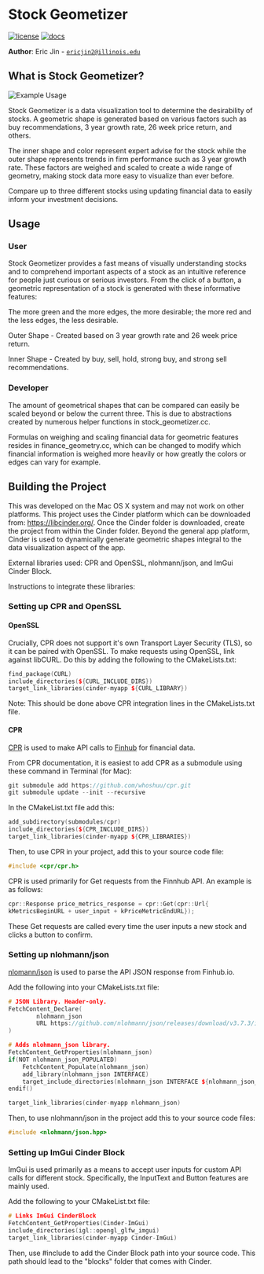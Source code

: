 # Stock Geometizer

[![license](https://img.shields.io/badge/license-MIT-green)](LICENSE)
[![docs](https://img.shields.io/badge/docs-yes-brightgreen)](docs/README.md)

**Author**: Eric Jin - [`ericjin2@illinois.edu`](mailto:ericjin2@illinois.edu)

## What is Stock Geometizer?

![Example Usage](file:///Users/ericjin/Desktop/cinder_0.9.2_mac/my-projects/final-project-EricJ19/resources/example_usage.png)

Stock Geometizer is a data visualization tool to determine the desirability of stocks. A geometric shape is generated
based on various factors such as buy recommendations, 3 year growth rate, 26 week price return, and others. 

The inner shape and color represent expert advise for the stock while the outer shape represents trends in firm 
performance such as 3 year growth rate. These factors are weighed and scaled to create a wide range of geometry, making
stock data more easy to visualize than ever before.

Compare up to three different stocks using updating financial data to easily inform your investment decisions.

## Usage

### User

Stock Geometizer provides a fast means of visually understanding stocks and to comprehend 
important aspects of a stock as an intuitive reference for people just curious or serious investors. 
From the click of a button, a geometric representation of a stock is 
generated with these informative features:

The more green and the more edges, the more desirable; the more red and 
the less edges, the less desirable. 

Outer Shape - Created based on 3 year growth rate and 26 week price return.

Inner Shape - Created by buy, sell, hold, strong buy, and strong sell recommendations.

### Developer

The amount of geometrical shapes that can be compared can easily be scaled beyond or below the current
three. This is due to abstractions created by numerous helper functions in stock_geometizer.cc.

Formulas on weighing and scaling financial data for geometric features resides in finance_geometry.cc, which
can be changed to modify which financial information is weighed more heavily or how greatly the colors or edges
can vary for example.  

## Building the Project

This was developed on the Mac OS X system and may not work on other platforms. This project uses the Cinder
platform which can be downloaded from: https://libcinder.org/. Once the Cinder folder is downloaded, create the project from
within the Cinder folder. Beyond the general app platform, Cinder is used to dynamically generate geometric 
shapes integral to the data visualization aspect of the app.

External libraries used: CPR and OpenSSL, nlohmann/json, and ImGui Cinder Block.

Instructions to integrate these libraries:

### Setting up CPR and OpenSSL

#### OpenSSL

Crucially, CPR does not support it's own Transport Layer Security (TLS), so it can be paired with OpenSSL.
To make requests using OpenSSL, link against libCURL. Do this by adding the following to the CMakeLists.txt:
```c++
find_package(CURL)
include_directories(${CURL_INCLUDE_DIRS})
target_link_libraries(cinder-myapp ${CURL_LIBRARY})
```
Note: This should be done above CPR integration lines in the CMakeLists.txt file.

#### CPR

[CPR](https://github.com/whoshuu/cpr) is used to make API calls to [Finhub](https://finnhub.io/) for financial data. 

From CPR documentation, it is easiest to add CPR as a submodule using these command in Terminal (for Mac):
```c++
git submodule add https://github.com/whoshuu/cpr.git 
git submodule update --init --recursive
```
In the CMakeList.txt file add this:
```c++
add_subdirectory(submodules/cpr)
include_directories(${CPR_INCLUDE_DIRS})
target_link_libraries(cinder-myapp ${CPR_LIBRARIES})
```
Then, to use CPR in your project, add this to your source code file:
```c++
#include <cpr/cpr.h>
```

CPR is used primarily for Get requests from the Finnhub API. An example is as follows:
```c++
cpr::Response price_metrics_response = cpr::Get(cpr::Url{
kMetricsBeginURL + user_input + kPriceMetricEndURL});
```
These Get requests are called every time the user inputs a new stock and clicks a button to confirm.

### Setting up nlohmann/json

[nlomann/json](https://github.com/nlohmann/json) is used to parse the API JSON response from Finhub.io.

Add the following into your CMakeLists.txt file:
```c++
# JSON Library. Header-only.
FetchContent_Declare(
        nlohmann_json
        URL https://github.com/nlohmann/json/releases/download/v3.7.3/include.zip
)

# Adds nlohmann_json library.
FetchContent_GetProperties(nlohmann_json)
if(NOT nlohmann_json_POPULATED)
    FetchContent_Populate(nlohmann_json)
    add_library(nlohmann_json INTERFACE)
    target_include_directories(nlohmann_json INTERFACE ${nlohmann_json_SOURCE_DIR}/single_include)
endif()

target_link_libraries(cinder-myapp nlohmann_json)
```
Then, to use nlohmann/json in the project add this to your source code files:

```c++
#include <nlohmann/json.hpp>
```

### Setting up ImGui Cinder Block

ImGui is used primarily as a means to accept user inputs for custom API calls for different stock. Specifically,
the InputText and Button features are mainly used.

Add the following to your CMakeList.txt file:
```c++
# Links ImGui CinderBlock
FetchContent_GetProperties(Cinder-ImGui)
include_directories(igl::opengl_glfw_imgui)
target_link_libraries(cinder-myapp Cinder-ImGui)
```
Then, use #include to add the Cinder Block path into your source code. This path should lead to the "blocks" folder that 
comes with Cinder.
